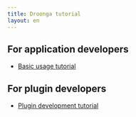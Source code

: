 ```yaml
---
title: Droonga tutorial
layout: en
---
```


## For application developers

 * [Basic usage tutorial](basic/)

## For plugin developers

 * [Plugin development tutorial](plugin-development/)


